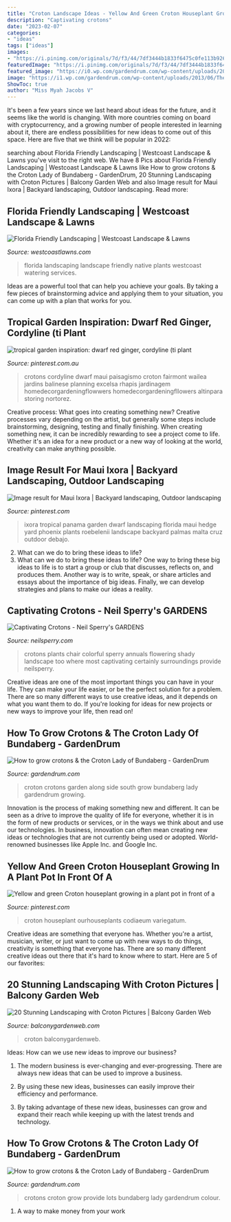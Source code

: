 ```yaml
---
title: "Croton Landscape Ideas - Yellow And Green Croton Houseplant Growing In A Plant Pot In Front Of A"
description: "Captivating crotons"
date: "2023-02-07"
categories:
- "ideas"
tags: ["ideas"]
images:
- "https://i.pinimg.com/originals/7d/f3/44/7df3444b1833f6475c0fe113b9267a16.jpg"
featuredImage: "https://i.pinimg.com/originals/7d/f3/44/7df3444b1833f6475c0fe113b9267a16.jpg"
featured_image: "https://i0.wp.com/gardendrum.com/wp-content/uploads/2013/06/Crotons-provide-lots-of-2A.jpg"
image: "https://i1.wp.com/gardendrum.com/wp-content/uploads/2013/06/The-garden-along-the-sou2F.jpg"
ShowToc: true
author: "Miss Myah Jacobs V"
---
```



It's been a few years since we last heard about ideas for the future, and it seems like the world is changing. With more countries coming on board with cryptocurrency, and a growing number of people interested in learning about it, there are endless possibilities for new ideas to come out of this space. Here are five that we think will be popular in 2022: 

	

		
searching about Florida Friendly Landscaping | Westcoast Landscape &amp; Lawns you've visit to the right web. We have 8 Pics about Florida Friendly Landscaping | Westcoast Landscape &amp; Lawns like How to grow crotons &amp; the Croton Lady of Bundaberg - GardenDrum, 20 Stunning Landscaping with Croton Pictures | Balcony Garden Web and also Image result for Maui Ixora | Backyard landscaping, Outdoor landscaping. Read more:
		
    
## Florida Friendly Landscaping | Westcoast Landscape &amp; Lawns

<img loading=lazy src="http://westcoastlawns.com/wp-content/uploads/2014/12/native-florida-landscape-foliage.jpg" onerror="this.onerror=null;this.src='https://tse3.mm.bing.net/th?id=OIP.Op4FuRKYPygjILegBabQUwHaCp&amp;pid=15.1';" alt="Florida Friendly Landscaping | Westcoast Landscape &amp; Lawns">

_Source: westcoastlawns.com_

>florida landscaping landscape friendly native plants westcoast watering services. 

	

Ideas are a powerful tool that can help you achieve your goals. By taking a few pieces of brainstorming advice and applying them to your situation, you can come up with a plan that works for you.

    
## Tropical Garden Inspiration: Dwarf Red Ginger, Cordyline (ti Plant

<img loading=lazy src="https://i.pinimg.com/originals/7d/f3/44/7df3444b1833f6475c0fe113b9267a16.jpg" onerror="this.onerror=null;this.src='https://tse1.mm.bing.net/th?id=OIP.gPMwmO_N41mvk2rD5dn26gHaFj&amp;pid=15.1';" alt="tropical garden inspiration: dwarf red ginger, cordyline (ti plant">

_Source: pinterest.com.au_

>crotons cordyline dwarf maui paisagismo croton fairmont wailea jardins balinese planning excelsa rhapis jardinagem homedecorgardeningflowwers homedecorgardeningfllowers altinpara storing nortorez. 

	

Creative process: What goes into creating something new?
Creative processes vary depending on the artist, but generally some steps include brainstorming, designing, testing and finally finishing. When creating something new, it can be incredibly rewarding to see a project come to life. Whether it's an idea for a new product or a new way of looking at the world, creativity can make anything possible.

    
## Image Result For Maui Ixora | Backyard Landscaping, Outdoor Landscaping

<img loading=lazy src="https://i.pinimg.com/originals/0b/3f/7d/0b3f7d42306361d39da91b9a1385017f.jpg" onerror="this.onerror=null;this.src='https://tse3.mm.bing.net/th?id=OIP.X7sO6syqUUGT9VhZAwDqggHaIL&amp;pid=15.1';" alt="Image result for Maui Ixora | Backyard landscaping, Outdoor landscaping">

_Source: pinterest.com_

>ixora tropical panama garden dwarf landscaping florida maui hedge yard phoenix plants roebelenii landscape backyard palmas malta cruz outdoor debajo. 

	

2. What can we do to bring these ideas to life?
2. What can we do to bring these ideas to life? 
One way to bring these big ideas to life is to start a group or club that discusses, reflects on, and produces them. Another way is to write, speak, or share articles and essays about the importance of big ideas. Finally, we can develop strategies and plans to make our ideas a reality.

    
## Captivating Crotons - Neil Sperry&#039;s GARDENS

<img loading=lazy src="http://neilsperry.com/wp-content/uploads/2016/09/9-22-16-Crotons-and-chair.jpg" onerror="this.onerror=null;this.src='https://tse1.mm.bing.net/th?id=OIP.Jl_KTuIP6uEQe_pq3KqtnwAAAA&amp;pid=15.1';" alt="Captivating Crotons - Neil Sperry&#039;s GARDENS">

_Source: neilsperry.com_

>crotons plants chair colorful sperry annuals flowering shady landscape too where most captivating certainly surroundings provide neilsperry. 

	

Creative ideas are one of the most important things you can have in your life. They can make your life easier, or be the perfect solution for a problem. There are so many different ways to use creative ideas, and it depends on what you want them to do. If you're looking for ideas for new projects or new ways to improve your life, then read on!

    
## How To Grow Crotons &amp; The Croton Lady Of Bundaberg - GardenDrum

<img loading=lazy src="https://i1.wp.com/gardendrum.com/wp-content/uploads/2013/06/The-garden-along-the-sou2F.jpg" onerror="this.onerror=null;this.src='https://tse4.mm.bing.net/th?id=OIP.ju7pMqpjt7mFX8KkyJ14QgHaEI&amp;pid=15.1';" alt="How to grow crotons &amp; the Croton Lady of Bundaberg - GardenDrum">

_Source: gardendrum.com_

>croton crotons garden along side south grow bundaberg lady gardendrum growing. 

	

Innovation is the process of making something new and different. It can be seen as a drive to improve the quality of life for everyone, whether it is in the form of new products or services, or in the ways we think about and use our technologies. In business, innovation can often mean creating new ideas or technologies that are not currently being used or adopted. World-renowned businesses like Apple Inc. and Google Inc.

    
## Yellow And Green Croton Houseplant Growing In A Plant Pot In Front Of A

<img loading=lazy src="https://i.pinimg.com/originals/61/39/d8/6139d8a17dc92304b892b51fdcbe87f7.jpg" onerror="this.onerror=null;this.src='https://tse3.mm.bing.net/th?id=OIP.LcvZ_PwgrKUcxfnIpnLVvQHaMt&amp;pid=15.1';" alt="Yellow and green Croton houseplant growing in a plant pot in front of a">

_Source: pinterest.com_

>croton houseplant ourhouseplants codiaeum variegatum. 

	

Creative ideas are something that everyone has. Whether you're a artist, musician, writer, or just want to come up with new ways to do things, creativity is something that everyone has. There are so many different creative ideas out there that it's hard to know where to start. Here are 5 of our favorites: 

    
## 20 Stunning Landscaping With Croton Pictures | Balcony Garden Web

<img loading=lazy src="https://balconygardenweb-lhnfx0beomqvnhspx.netdna-ssl.com/wp-content/uploads/2021/07/16Landscaping-with-Croton-Pictures.jpg" onerror="this.onerror=null;this.src='https://tse1.mm.bing.net/th?id=OIP.h05Rcnmz2tGHVH2vN9CWkgHaIg&amp;pid=15.1';" alt="20 Stunning Landscaping with Croton Pictures | Balcony Garden Web">

_Source: balconygardenweb.com_

>croton balconygardenweb. 

	

Ideas: How can we use new ideas to improve our business?
1. The modern business is ever-changing and ever-progressing. There are always new ideas that can be used to improve a business.
2. By using these new ideas, businesses can easily improve their efficiency and performance.

3. By taking advantage of these new ideas, businesses can grow and expand their reach while keeping up with the latest trends and technology.

    
## How To Grow Crotons &amp; The Croton Lady Of Bundaberg - GardenDrum

<img loading=lazy src="https://i0.wp.com/gardendrum.com/wp-content/uploads/2013/06/Crotons-provide-lots-of-2A.jpg" onerror="this.onerror=null;this.src='https://tse4.mm.bing.net/th?id=OIP.OhWqAB3Gn4X3CILcFg0tcwHaFQ&amp;pid=15.1';" alt="How to grow crotons &amp; the Croton Lady of Bundaberg - GardenDrum">

_Source: gardendrum.com_

>crotons croton grow provide lots bundaberg lady gardendrum colour. 

	

1. A way to make money from your work

